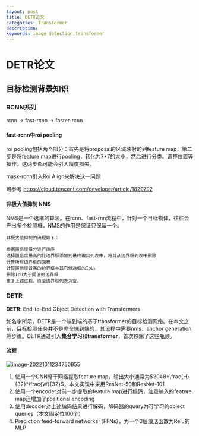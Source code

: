 ```yaml
---
layout: post
title: DETR论文
categories: Transformer
description:
keywords: image detection,transformer
---
```




# DETR论文

## 目标检测背景知识

### RCNN系列

rcnn -> fast-rcnn -> faster-rcnn

#### fast-rcnn中roi pooling

roi pooling包括两个部分：首先是将proposal的区域映射的到feature map，第二步是将feature map进行pooling，转化为7*7的大小，然后进行分类、调整位置等操作。这两步都可能会引入精度损失。

mask-rcnn引入Roi Align来解决这一问题

可参考 https://cloud.tencent.com/developer/article/1829792

#### 非极大值抑制 NMS

NMS是一个选框的算法。在rcnn、fast-rnn流程中，针对一个目标物体，往往会产出多个检测框，NMS的作用是保证只保留一个。

```
非极大值抑制的流程如下：

根据置信度得分进行排序
选择置信度最高的比边界框添加到最终输出列表中，将其从边界框列表中删除
计算所有边界框的面积
计算置信度最高的边界框与其它候选框的IoU。
删除IoU大于阈值的边界框
重复上述过程，直至边界框列表为空。
```



### DETR

**DETR**: End-to-End Object Detection with Transformers

如名字所示，DETR是一个端到端的基于transformer的目标检测网络。在本文之前，目标检测任务并不是完全端到端的，其流程中需要nms、anchor generation等步骤。DETR通过引入**集合学习**和**transformer**，首次移除了这些瓶颈。



#### 流程
![image-20221011234750955](http://rjlg5clbk.hd-bkt.clouddn.com/imgimage-20221011234750955.png)


1. 使用一个CNN骨干网络提取feature map，输出大小通常为$2048*\frac{H}{32}*\frac{W}{32}$，本文实现中采用ResNet-50和ResNet-101
2. 使用一个encoder对前一步提取的feature map进行编码，注意输入的feature map还增加了positional encoding
3. 使用decoder对上述编码结果进行解码，解码器的query为可学习的object queries（本文固定位100个）
4. Prediction feed-forward networks（FFNs），为一个3层激活函数为Relu的MLP